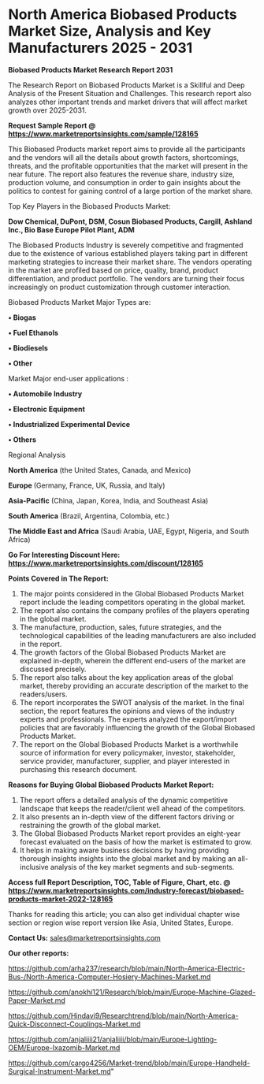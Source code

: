 # North America Biobased Products Market Size, Analysis and Key Manufacturers 2025 - 2031

<strong>Biobased Products Market Research Report 2031</strong>

The Research Report on Biobased Products Market is a Skillful and Deep Analysis of the Present Situation and Challenges. This research report also analyzes other important trends and market drivers that will affect market growth over 2025-2031.

<strong>Request Sample Report @ <a href=https://www.marketreportsinsights.com/sample/128165>https://www.marketreportsinsights.com/sample/128165</a></strong>

This Biobased Products market report aims to provide all the participants and the vendors will all the details about growth factors, shortcomings, threats, and the profitable opportunities that the market will present in the near future. The report also features the revenue share, industry size, production volume, and consumption in order to gain insights about the politics to contest for gaining control of a large portion of the market share.

Top Key Players in the Biobased Products Market:

<strong>Dow Chemical, DuPont, DSM, Cosun Biobased Products, Cargill, Ashland Inc., Bio Base Europe Pilot Plant, ADM</strong>

The Biobased Products Industry is severely competitive and fragmented due to the existence of various established players taking part in different marketing strategies to increase their market share. The vendors operating in the market are profiled based on price, quality, brand, product differentiation, and product portfolio. The vendors are turning their focus increasingly on product customization through customer interaction.

Biobased Products Market Major Types are:

<strong>• Biogas

• Fuel Ethanols

• Biodiesels

• Other</strong>

Market Major end-user applications :

<strong>• Automobile Industry

• Electronic Equipment

• Industrialized Experimental Device

• Others</strong>

Regional Analysis

</u><strong><b>North America</b></strong> (the United States, Canada, and Mexico)

<strong><b>Europe </b></strong>(Germany, France, UK, Russia, and Italy)

<strong><b>Asia-Pacific</b></strong> (China, Japan, Korea, India, and Southeast Asia)

<strong><b>South America</b></strong> (Brazil, Argentina, Colombia, etc.)

<strong><b>The Middle East and Africa</b></strong> (Saudi Arabia, UAE, Egypt, Nigeria, and South Africa)

<strong>Go For Interesting Discount Here: <a href=https://www.marketreportsinsights.com/discount/128165>https://www.marketreportsinsights.com/discount/128165</a></strong>

<strong>Points Covered in The Report:</strong>
<ol>
  <li>The major points considered in the Global Biobased Products Market report include the leading competitors operating in the global market.</li>
  <li>The report also contains the company profiles of the players operating in the global market.</li>
  <li>The manufacture, production, sales, future strategies, and the technological capabilities of the leading manufacturers are also included in the report.</li>
  <li>The growth factors of the Global Biobased Products Market are explained in-depth, wherein the different end-users of the market are discussed precisely.</li>
  <li>The report also talks about the key application areas of the global market, thereby providing an accurate description of the market to the readers/users.</li>
  <li>The report incorporates the SWOT analysis of the market. In the final section, the report features the opinions and views of the industry experts and professionals. The experts analyzed the export/import policies that are favorably influencing the growth of the Global Biobased Products Market.</li>
  <li>The report on the Global Biobased Products Market is a worthwhile source of information for every policymaker, investor, stakeholder, service provider, manufacturer, supplier, and player interested in purchasing this research document.</li>
</ol>
<strong>Reasons for Buying Global Biobased Products Market Report:</strong>

<ol>
  <li>The report offers a detailed analysis of the dynamic competitive landscape that keeps the reader/client well ahead of the competitors.</li>
  <li>It also presents an in-depth view of the different factors driving or restraining the growth of the global market.</li>
  <li>The Global Biobased Products Market report provides an eight-year forecast evaluated on the basis of how the market is estimated to grow.</li>
  <li>It helps in making aware business decisions by having providing thorough insights insights into the global market and by making an all-inclusive analysis of the key market segments and sub-segments.</li>
</ol>
<strong>Access full Report Description, TOC, Table of Figure, Chart, etc. @ <a href=https://www.marketreportsinsights.com/industry-forecast/biobased-products-market-2022-128165>https://www.marketreportsinsights.com/industry-forecast/biobased-products-market-2022-128165</a></strong>


Thanks for reading this article; you can also get individual chapter wise section or region wise report version like Asia, United States, Europe.

<strong>Contact Us:</strong>
sales@marketreportsinsights.com

<strong>Our other reports:</strong>

<a href=https://github.com/arha237/research/blob/main/North-America-Electric-Bus-/North-America-Computer-Hosiery-Machines-Market.md>https://github.com/arha237/research/blob/main/North-America-Electric-Bus-/North-America-Computer-Hosiery-Machines-Market.md</a>

<a href=https://github.com/anokhi121/Research/blob/main/Europe-Machine-Glazed-Paper-Market.md>https://github.com/anokhi121/Research/blob/main/Europe-Machine-Glazed-Paper-Market.md</a>

<a href=https://github.com/Hindavi9/Researchtrend/blob/main/North-America-Quick-Disconnect-Couplings-Market.md>https://github.com/Hindavi9/Researchtrend/blob/main/North-America-Quick-Disconnect-Couplings-Market.md</a>

<a href=https://github.com/anjaliiii21/anjaliiii/blob/main/Europe-Lighting-OEM/Europe-Ixazomib-Market.md>https://github.com/anjaliiii21/anjaliiii/blob/main/Europe-Lighting-OEM/Europe-Ixazomib-Market.md</a>

<a href=https://github.com/cargo4256/Market-trend/blob/main/Europe-Handheld-Surgical-Instrument-Market.md>https://github.com/cargo4256/Market-trend/blob/main/Europe-Handheld-Surgical-Instrument-Market.md</a>"

